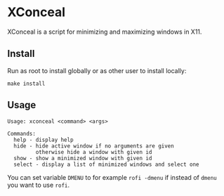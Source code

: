 # XConceal
XConceal is a script for minimizing and maximizing windows in X11.

## Install
Run as root to install globally or as other user to install locally:
```
make install
```

## Usage
```
Usage: xconceal <command> <args>

Commands:
  help - display help
  hide - hide active window if no arguments are given
         otherwise hide a window with given id
  show - show a minimized window with given id
  select - display a list of minimized windows and select one
```
You can set variable `DMENU` to for example `rofi -dmenu` if instead of `dmenu` you want to use `rofi`.
